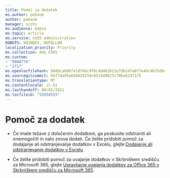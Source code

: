 ```yaml
---
title: Pomoč za dodatek
ms.author: pebaum
author: pebaum
manager: scotv
ms.audience: Admin
ms.topic: article
ms.service: o365-administration
ROBOTS: NOINDEX, NOFOLLOW
localization_priority: Priority
ms.collection: Adm_O365
ms.custom:
- "9000776"
- "2717"
ms.openlocfilehash: 9d4bca606f41d78dc9f6c4d462822e7db14fa877e4bc4635d0cfb05230541661
ms.sourcegitcommit: b5f7da89a650d2915dc652449623c78be6247175
ms.translationtype: MT
ms.contentlocale: sl-SI
ms.lasthandoff: 08/05/2021
ms.locfileid: "53954533"
---
```

# <a name="add-in-help"></a>Pomoč za dodatek

- Če imate težave z določenim dodatkom, ga poskusite odstraniti ali onemogočiti in nato znova dodati. Če želite pridobiti pomoč za dodajanje ali odstranjevanje dodatkov v Excelu, glejte [Dodajanje ali odstranjevanje dodatkov v Excelu](https://support.office.com/client/0af570c4-5cf3-4fa9-9b88-403625a0b460).

- Če želite pridobiti pomoč za uvajanje dodatkov v Skrbniškem središču za Microsoft 365, glejte [Upravljanje uvajanja dodatkov za Office 365 v Skrbniškem središču za Microsoft 365](https://docs.microsoft.com/microsoft-365/admin/manage/manage-deployment-of-add-ins).
